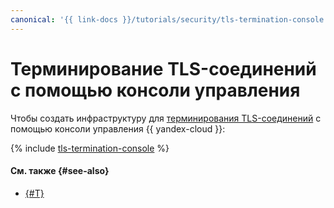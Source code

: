 ```yaml
---
canonical: '{{ link-docs }}/tutorials/security/tls-termination-console'
---
```


# Терминирование TLS-соединений с помощью консоли управления

Чтобы создать инфраструктуру для [терминирования TLS-соединений](index.md) c помощью консоли управления {{ yandex-cloud }}:

{% include [tls-termination-console](../../../_tutorials/security/tls-termination-console.md) %}

#### См. также {#see-also}

* [{#T}](terraform.md)